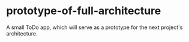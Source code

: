 # prototype-of-full-architecture
A small ToDo app, which will serve as a prototype for the next project's architecture.
